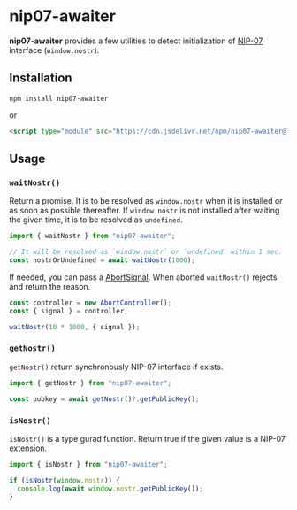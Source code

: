 # nip07-awaiter

**nip07-awaiter** provides a few utilities to detect initialization of [NIP-07](https://github.com/nostr-protocol/nips/blob/master/07.md) interface (`window.nostr`).

## Installation

```
npm install nip07-awaiter
```

or

```html
<script type="module" src="https://cdn.jsdelivr.net/npm/nip07-awaiter@latest/dist/index.mjs">
```

## Usage

### `waitNostr()`

Return a promise. It is to be resolved as `window.nostr` when it is installed or as soon as possible thereafter.
If `window.nostr` is not installed after waiting the given time, it is to be resolved as `undefined`.

```js
import { waitNostr } from "nip07-awaiter";

// It will be resolved as `window.nostr` or `undefined` within 1 sec.
const nostrOrUndefined = await waitNostr(1000);
```

If needed, you can pass a [AbortSignal](https://developer.mozilla.org/en-US/docs/Web/API/AbortSignal). When aborted `waitNostr()` rejects and return the reason.

```js
const controller = new AbortController();
const { signal } = controller;

waitNostr(10 * 1000, { signal });
```

### `getNostr()`

`getNostr()` return synchronously NIP-07 interface if exists.

```js
import { getNostr } from "nip07-awaiter";

const pubkey = await getNostr()?.getPublicKey();
```

### `isNostr()`

`isNostr()` is a type gurad function. Return true if the given value is a NIP-07 extension.

```js
import { isNostr } from "nip07-awaiter";

if (isNostr(window.nostr)) {
  console.log(await window.nostr.getPublicKey());
}
```
